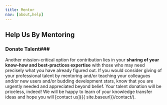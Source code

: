 ```yaml
---
title: Mentor
nav: [about,help]
---
```


## Help Us By Mentoring ##


### Donate Talent###

Another mission-critical option for contribution lies in your **sharing of your know-how and best-practices expertise** with those who may need precisely what you have already figured out.  If you would consider giving of your professional talent by mentoring and/or teaching your colleagues and/or new users and/or budding development stars, know that you are urgently needed and appreciated beyond belief.  Your talent donation will be priceless, indeed!  We will be happy to learn of your knowledge transfer ideas and hope you will [contact us]({{ site.baseurl}}/contact/).
